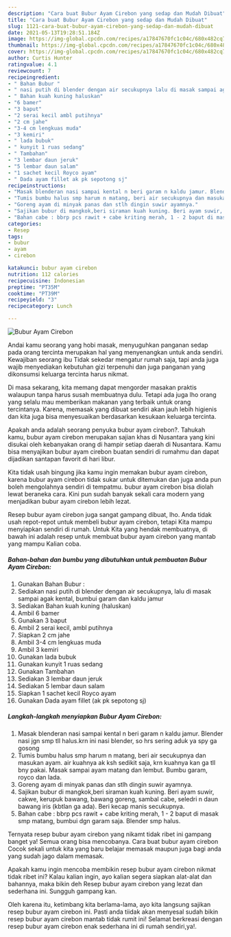 ```yaml
---
description: "Cara buat Bubur Ayam Cirebon yang sedap dan Mudah Dibuat"
title: "Cara buat Bubur Ayam Cirebon yang sedap dan Mudah Dibuat"
slug: 1121-cara-buat-bubur-ayam-cirebon-yang-sedap-dan-mudah-dibuat
date: 2021-05-13T19:28:51.184Z
image: https://img-global.cpcdn.com/recipes/a17847670fc1c04c/680x482cq70/bubur-ayam-cirebon-foto-resep-utama.jpg
thumbnail: https://img-global.cpcdn.com/recipes/a17847670fc1c04c/680x482cq70/bubur-ayam-cirebon-foto-resep-utama.jpg
cover: https://img-global.cpcdn.com/recipes/a17847670fc1c04c/680x482cq70/bubur-ayam-cirebon-foto-resep-utama.jpg
author: Curtis Hunter
ratingvalue: 4.1
reviewcount: 7
recipeingredient:
- " Bahan Bubur "
- " nasi putih di blender dengan air secukupnya lalu di masak sampai agak kental bumbui garam dan kaldu jamur"
- " Bahan kuah kuning haluskan"
- "6 bamer"
- "3 baput"
- "2 serai kecil ambl putihnya"
- "2 cm jahe"
- "3-4 cm lengkuas muda"
- "3 kemiri"
- " lada bubuk"
- " kunyit 1 ruas sedang"
- " Tambahan"
- "3 lembar daun jeruk"
- "5 lembar daun salam"
- "1 sachet kecil Royco ayam"
- " Dada ayam fillet ak pk sepotong sj"
recipeinstructions:
- "Masak blenderan nasi sampai kental n beri garam n kaldu jamur. Blender nasi jgn smp tll halus.krn ini nasi blender, so hrs sering aduk ya spy ga gosong"
- "Tumis bumbu halus smp harum n matang, beri air secukupnya dan masukan ayam. air kuahnya ak ksh sedikit saja, krn kuahnya kan ga tll bny pakai. Masak sampai ayam matang dan lembut. Bumbu garam, royco dan lada."
- "Goreng ayam di minyak panas dan stlh dingin suwir ayamnya."
- "Sajikan bubur di mangkok,beri siraman kuah kuning. Beri ayam suwir, cakwe, kerupuk bawang, bawang goreng, sambal cabe, seledri n daun bawang iris (kbtlan ga ada). Beri kecap manis secukupnya."
- "Bahan cabe : bbrp pcs rawit + cabe kriting merah, 1 - 2 baput di masak smp matang, bumbui dgn garam saja. Blender smp halus."
categories:
- Resep
tags:
- bubur
- ayam
- cirebon

katakunci: bubur ayam cirebon 
nutrition: 112 calories
recipecuisine: Indonesian
preptime: "PT35M"
cooktime: "PT39M"
recipeyield: "3"
recipecategory: Lunch

---
```



![Bubur Ayam Cirebon](https://img-global.cpcdn.com/recipes/a17847670fc1c04c/680x482cq70/bubur-ayam-cirebon-foto-resep-utama.jpg)

Andai kamu seorang yang hobi masak, menyuguhkan panganan sedap pada orang tercinta merupakan hal yang menyenangkan untuk anda sendiri. Kewajiban seorang ibu Tidak sekedar mengatur rumah saja, tapi anda juga wajib menyediakan kebutuhan gizi terpenuhi dan juga panganan yang dikonsumsi keluarga tercinta harus nikmat.

Di masa  sekarang, kita memang dapat mengorder masakan praktis walaupun tanpa harus susah membuatnya dulu. Tetapi ada juga lho orang yang selalu mau memberikan makanan yang terbaik untuk orang tercintanya. Karena, memasak yang dibuat sendiri akan jauh lebih higienis dan kita juga bisa menyesuaikan berdasarkan kesukaan keluarga tercinta. 



Apakah anda adalah seorang penyuka bubur ayam cirebon?. Tahukah kamu, bubur ayam cirebon merupakan sajian khas di Nusantara yang kini disukai oleh kebanyakan orang di hampir setiap daerah di Nusantara. Kamu bisa menyajikan bubur ayam cirebon buatan sendiri di rumahmu dan dapat dijadikan santapan favorit di hari libur.

Kita tidak usah bingung jika kamu ingin memakan bubur ayam cirebon, karena bubur ayam cirebon tidak sukar untuk ditemukan dan juga anda pun boleh mengolahnya sendiri di tempatmu. bubur ayam cirebon bisa diolah lewat beraneka cara. Kini pun sudah banyak sekali cara modern yang menjadikan bubur ayam cirebon lebih lezat.

Resep bubur ayam cirebon juga sangat gampang dibuat, lho. Anda tidak usah repot-repot untuk membeli bubur ayam cirebon, tetapi Kita mampu menyiapkan sendiri di rumah. Untuk Kita yang hendak membuatnya, di bawah ini adalah resep untuk membuat bubur ayam cirebon yang mantab yang mampu Kalian coba.

<!--inarticleads1-->

##### Bahan-bahan dan bumbu yang dibutuhkan untuk pembuatan Bubur Ayam Cirebon:

1. Gunakan  Bahan Bubur :
1. Sediakan  nasi putih di blender dengan air secukupnya, lalu di masak sampai agak kental, bumbui garam dan kaldu jamur
1. Sediakan  Bahan kuah kuning (haluskan)
1. Ambil 6 bamer
1. Gunakan 3 baput
1. Ambil 2 serai kecil, ambl putihnya
1. Siapkan 2 cm jahe
1. Ambil 3-4 cm lengkuas muda
1. Ambil 3 kemiri
1. Gunakan  lada bubuk
1. Gunakan  kunyit 1 ruas sedang
1. Gunakan  Tambahan
1. Sediakan 3 lembar daun jeruk
1. Sediakan 5 lembar daun salam
1. Siapkan 1 sachet kecil Royco ayam
1. Gunakan  Dada ayam fillet (ak pk sepotong sj)




<!--inarticleads2-->

##### Langkah-langkah menyiapkan Bubur Ayam Cirebon:

1. Masak blenderan nasi sampai kental n beri garam n kaldu jamur. Blender nasi jgn smp tll halus.krn ini nasi blender, so hrs sering aduk ya spy ga gosong
1. Tumis bumbu halus smp harum n matang, beri air secukupnya dan masukan ayam. air kuahnya ak ksh sedikit saja, krn kuahnya kan ga tll bny pakai. Masak sampai ayam matang dan lembut. Bumbu garam, royco dan lada.
1. Goreng ayam di minyak panas dan stlh dingin suwir ayamnya.
1. Sajikan bubur di mangkok,beri siraman kuah kuning. Beri ayam suwir, cakwe, kerupuk bawang, bawang goreng, sambal cabe, seledri n daun bawang iris (kbtlan ga ada). Beri kecap manis secukupnya.
1. Bahan cabe : bbrp pcs rawit + cabe kriting merah, 1 - 2 baput di masak smp matang, bumbui dgn garam saja. Blender smp halus.




Ternyata resep bubur ayam cirebon yang nikamt tidak ribet ini gampang banget ya! Semua orang bisa mencobanya. Cara buat bubur ayam cirebon Cocok sekali untuk kita yang baru belajar memasak maupun juga bagi anda yang sudah jago dalam memasak.

Apakah kamu ingin mencoba membikin resep bubur ayam cirebon nikmat tidak ribet ini? Kalau kalian ingin, ayo kalian segera siapkan alat-alat dan bahannya, maka bikin deh Resep bubur ayam cirebon yang lezat dan sederhana ini. Sungguh gampang kan. 

Oleh karena itu, ketimbang kita berlama-lama, ayo kita langsung sajikan resep bubur ayam cirebon ini. Pasti anda tiidak akan menyesal sudah bikin resep bubur ayam cirebon mantab tidak rumit ini! Selamat berkreasi dengan resep bubur ayam cirebon enak sederhana ini di rumah sendiri,ya!.


